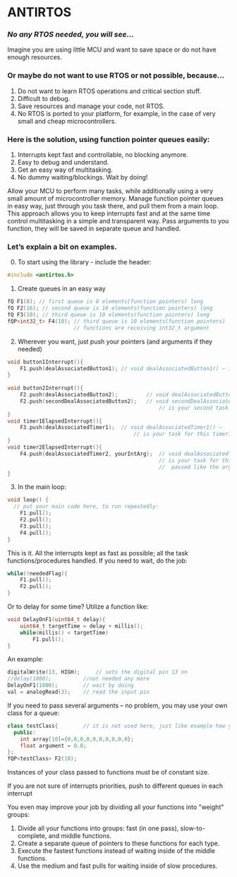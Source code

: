 # ANTIRTOS 
### *No any RTOS needed, you will see...*

Imagine you are using little MCU and want to save space or do not have enough resources.
### Or maybe do not want to use RTOS or not possible, because…
1.	Do not want to learn RTOS operations and critical section stuff.
2.	Difficult to debug.
3.	Save resources and manage your code, not RTOS.
4.	No RTOS is ported to your platform, for example, in the case of very small and cheap microcontrollers.

### Here is the solution, using function pointer queues easily:
1.	Interrupts kept fast and controllable, no blocking anymore.
2.	Easy to debug and understand. 
3.	Get an easy way of multitasking.
4.	No dummy waiting/blockings. Wait by doing!

Allow your MCU to perform many tasks, while additionally using a very small amount of microcontroller memory. Manage function pointer queues in easy way, just through you task there, and pull them from a main loop. This approach allows you to keep interrupts fast and at the same time control multitasking in a simple and transparent way. Pass arguments to you function, they will be saved in separate queue and handled.

### Let’s explain a bit on examples.

0. To start using the library - include the header:
```cpp
#include <antirtos.h>
```

1.	Create queues in an easy way
```cpp
fQ F1(8); // first queue is 8 elements(function pointers) long
fQ F2(16); // second queue is 16 elements(function pointers) long
fQ F3(10); // third queue is 10 elements(function pointers) long
fQP<int32_t> F4(10); // third queue is 10 elements(function pointers)
					 // functions are receiving int32_t argument
```


2.	Wherever you want, just push your pointers (and arguments if they needed)
```cpp
void button1Interrupt(){
	F1.push(dealAssociatedButton1); // void dealAssociatedButton1() – is your task for this button
}
  
void button2Interrupt(){
	F2.push(dealAssociatedButton2);         // void dealAssociatedButton2() – is your task for this button
	F2.push(secondDealAssociatedButton2);   // void secondDealAssociatedButton2() – 
                                                // is your second task for this button
}
void timer1ElapsedInterrupt(){
	F3.push(dealAssociatedTimer1);  // void dealAssociatedTimer1() – 
                                        // is your task for this timer1 event 
}
void timer2ElapsedInterrupt(){
	F4.push(dealAssociatedTimer2, yourIntArg);  // void dealAssociatedTimer2() – 
                                                // is your task for this timer2 event and variable yourIntArg
                                                //  passed like the argument 
}
``` 
3.	In the main loop:
```cpp
void loop() {
  // put your main code here, to run repeatedly:
	F1.pull();
	F2.pull();
	F3.pull();
	F4.pull();
}
```

This is it. All the interrupts kept as fast as possible; all the task functions/procedures handled.
If you need to wait, do the job:
```cpp
while(!neededFlag){
	F1.pull();
	F2.pull();
}
```
Or to delay for some time? Utilize a function like:
```cpp
void DelayOnF1(uint64_t delay){
	uint64_t targetTime = delay + millis();
	while(millis() < targetTime) 
		F1.pull();
}
```


An example:
```cpp
digitalWrite(13, HIGH); 	// sets the digital pin 13 on
//delay(1000);  		//not needed any more
DelayOnF1(1000);		// wait by doing
val = analogRead(3);  	// read the input pin
```


If you need to pass several arguments – no problem, you may use your own class for a queue:
```cpp
class testClass{        // it is not used here, just like example how you may pass complex argument to your functions in queue
  public:
    int array[10]={0,0,0,0,0,0,0,0,0,0};
    float argument = 0.0;
};
fQP<testClass> F2(10);
```
Instances of your class passed to functions must be of constant size.

If you are not sure of interrupts priorities, push to different queues in each interrupt

You even may improve your job by dividing all your functions into "weight" groups:
1.	Divide all your functions into groups: fast (in one pass), slow-to-complete, and middle functions.
2.	Create a separate queue of pointers to these functions for each type.
3.	Execute the fastest functions instead of waiting inside of the middle functions.
4.	Use the medium and fast pulls for waiting inside of slow procedures.

